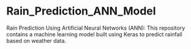 # Rain_Prediction_ANN_Model
Rain Prediction Using Artificial Neural Networks (ANN): This repository contains a machine learning model built using Keras to predict rainfall based on weather data.
